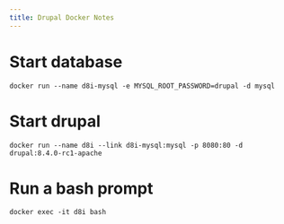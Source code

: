 ```yaml
---
title: Drupal Docker Notes
---
```


# Start database
```
docker run --name d8i-mysql -e MYSQL_ROOT_PASSWORD=drupal -d mysql
```

# Start drupal
```
docker run --name d8i --link d8i-mysql:mysql -p 8080:80 -d drupal:8.4.0-rc1-apache
```

# Run a bash prompt
```
docker exec -it d8i bash
```
